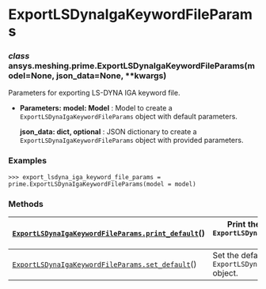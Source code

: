 <!-- vale off -->

<a id="exportlsdynaigakeywordfileparams"></a>

# ExportLSDynaIgaKeywordFileParams

<a id="ansys.meshing.prime.ExportLSDynaIgaKeywordFileParams"></a>

### *class* ansys.meshing.prime.ExportLSDynaIgaKeywordFileParams(model=None, json_data=None, \*\*kwargs)

Parameters for exporting LS-DYNA IGA keyword file.

* **Parameters:**
  **model: Model**
  : Model to create a `ExportLSDynaIgaKeywordFileParams` object with default parameters.

  **json_data: dict, optional**
  : JSON dictionary to create a `ExportLSDynaIgaKeywordFileParams` object with provided parameters.

### Examples

```pycon
>>> export_lsdyna_iga_keyword_file_params = prime.ExportLSDynaIgaKeywordFileParams(model = model)
```

<!-- !! processed by numpydoc !! -->

### Methods

| [`ExportLSDynaIgaKeywordFileParams.print_default`](ansys.meshing.prime.ExportLSDynaIgaKeywordFileParams.print_default.md#ansys.meshing.prime.ExportLSDynaIgaKeywordFileParams.print_default)()   | Print the default values of `ExportLSDynaIgaKeywordFileParams` object.   |
|--------------------------------------------------------------------------------------------------------------------------------------------------------------------------------------------------|--------------------------------------------------------------------------|
| [`ExportLSDynaIgaKeywordFileParams.set_default`](ansys.meshing.prime.ExportLSDynaIgaKeywordFileParams.set_default.md#ansys.meshing.prime.ExportLSDynaIgaKeywordFileParams.set_default)()         | Set the default values of the `ExportLSDynaIgaKeywordFileParams` object. |
<!-- vale on -->
